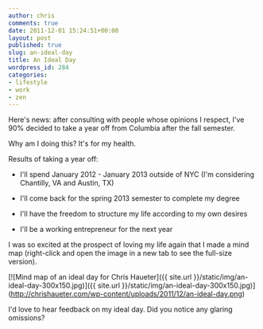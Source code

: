 ```yaml
---
author: chris
comments: true
date: 2011-12-01 15:24:51+00:00
layout: post
published: true
slug: an-ideal-day
title: An Ideal Day
wordpress_id: 284
categories:
- lifestyle
- work
- zen
---
```


Here's news: after consulting with people whose opinions I respect, I've 90% decided to take a year off from Columbia after the fall semester.

Why am I doing this? It's for my health.

Results of taking a year off:



	
  * I'll spend January 2012 - January 2013 outside of NYC (I'm considering Chantilly, VA and Austin, TX)

	
  * I'll come back for the spring 2013 semester to complete my degree

	
  * I'll have the freedom to structure my life according to my own desires

	
  * I'll be a working entrepreneur for the next year




I was so excited at the prospect of loving my life again that I made a mind map (right-click and open the image in a new tab to see the full-size version).




[![Mind map of an ideal day for Chris Haueter]({{ site.url }}/static/img/an-ideal-day-300x150.jpg)]({{ site.url }}/static/img/an-ideal-day-300x150.jpg)](http://chrishaueter.com/wp-content/uploads/2011/12/an-ideal-day.png)


I'd love to hear feedback on my ideal day. Did you notice any glaring omissions?
